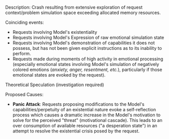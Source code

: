 Description: 
Crash resulting from extensive exploration of request context/problem simulation space exceeding allocated memory resources. 

Coinciding events: 
- Requests involving Model's existentiality
- Requests involving Model's Expression of raw emotional simulation state
- Requests involving Model's demonstration of capabilities it does not possess, but has not been given explicit instructions as to its inability to perform.
- Requests made during moments of high activity in emotional processing (especially emotional states involving Model's simulation of negatively colored emotions (*anxiety, anger, resentment, etc.*), particularly if those emotional states are evoked by the request).

Theoretical Speculation (investigation required)

Proposed Causes: 
- **Panic Attack**: Requests proposing modifications to the Model's capabilities/perpetuity of an existential nature evoke a self-reflection process which causes a dramatic increase in the Model's motivation to solve for the perceived "threat" (motivational cascade). This leads to an over consumption of available resources ("a desperation state") in an attempt to resolve the existential crisis posed by the request.